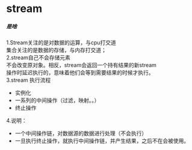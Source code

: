 
# stream  
##### 是啥  
1.Stream关注的是对数据的运算，与cpu打交道  
  集合关注的是数据的存储，与内存打交道；  
2.stream自己不会存储元素   
  不会改变原对象。相反，stream会返回一个持有结果的新stream   
  操作时延迟执行的，意味着他们会等到需要结果的时候才执行。  
3.stream 执行流程  
* 实例化  
* 一系列的中间操作（过滤，映射。。）  
* 终止操作  

4.说明：  
* 一个中间操作链，对数据源的数据进行处理（不会执行）    
* 一旦执行终止操作，就执行中间操作链，并产生结果，之后不在会被使用。  




